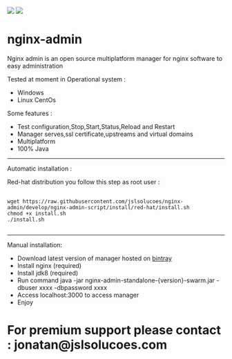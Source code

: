 [![][travis img]][travis]
[![][license img]][license]

[travis]:https://travis-ci.org/jslsolucoes/nginx-admin
[travis img]:https://travis-ci.org/jslsolucoes/nginx-admin.svg?branch=master

[license]:LICENSE
[license img]:https://img.shields.io/badge/License-Apache%202-blue.svg


# nginx-admin
Nginx admin is an open source multiplatform manager for nginx software to easy administration 
 
Tested at moment in Operational system :
<ul>
	<li>Windows</li>
	<li>Linux CentOs</li>
</ul>

Some features :
<ul>
	<li>Test configuration,Stop,Start,Status,Reload and Restart</li>
	<li>Manager serves,ssl certificate,upstreams and virtual domains</li>
	<li>Multiplatform</li>
	<li>100% Java</li>
</ul>


<hr/>
Automatic installation :

Red-hat distribution you follow this step as root user : 
<pre>
	<code>
wget https://raw.githubusercontent.com/jslsolucoes/nginx-admin/develop/nginx-admin-script/install/red-hat/install.sh
chmod +x install.sh
./install.sh 
	</code>
</pre>

<hr/>
Manual installation: 

* Download latest version of manager hosted on <a href='https://bintray.com/jslsolucoes/nginx-admin/com.jslsolucoes.nginx.admin/'>bintray</a> 
* Install nginx (required)
* Install jdk8 (required)
* Run command java -jar nginx-admin-standalone-{version}-swarm.jar -dbuser xxxx -dbpassword xxxx
* Access localhost:3000 to access manager
* Enjoy

<h1>For premium support please contact : jonatan@jslsolucoes.com</h2>


